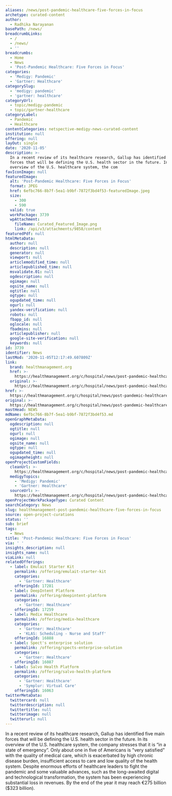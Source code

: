 ```yaml
---
aliases: /news/post-pandemic-healthcare-five-forces-in-focus
archetype: curated-content
author:
  - Radhika Narayanan
basePath: /news/
breadcrumbLinks:
  - /
  - /news/
  - ''
breadcrumbs:
  - Home
  - News
  - 'Post-Pandemic Healthcare: Five Forces in Focus'
categories:
  - 'Medigy: Pandemic'
  - 'Gartner: Healthcare'
categorySlug:
  - 'medigy: pandemic'
  - 'gartner: healthcare'
categoryUrl:
  - topic/medigy-pandemic
  - topic/gartner-healthcare
categoryLabel:
  - Pandemic
  - Healthcare
contentCategories: netspective-medigy-news-curated-content
institution: null
offering: null
layOut: single
date: '2020-11-05'
description: >-
  In a recent review of its healthcare research, Gallup has identified five main
  forces that will be defining the U.S. health sector in the future. In its
  overview of the U.S. healthcare system, the com
favIconImage: null
featuredImage:
  alt: 'Post-Pandemic Healthcare: Five Forces in Focus'
  format: JPEG
  href: 6efbc766-8b7f-5ea1-b9bf-7872f3bd4f53-featuredImage.jpeg
  size:
    - 300
    - 590
  valid: true
  workPackage: 3739
  wpAttachment:
    fileName: Curated_Featured_Image.png
    link: /api/v3/attachments/9858/content
featuredPdf: null
htmlMetaData:
  author: null
  description: null
  generator: null
  viewport: null
  articlemodified_time: null
  articlepublished_time: null
  msvalidate.01: null
  ogdescription: null
  ogimage: null
  ogsite_name: null
  ogtitle: null
  ogtype: null
  ogupdated_time: null
  ogurl: null
  yandex-verification: null
  robots: null
  fbapp_id: null
  oglocale: null
  fbadmins: null
  articlepublisher: null
  google-site-verification: null
  keywords: null
id: 3739
identifier: News
lastMod: '2020-11-05T12:17:49.607809Z'
link:
  brand: healthmanagement.org
  href: >-
    https://healthmanagement.org/c/hospital/news/post-pandemic-healthcare-five-forces-in-focus
  original: >-
    https://healthmanagement.org/c/hospital/news/post-pandemic-healthcare-five-forces-in-focus
href: >-
  https://healthmanagement.org/c/hospital/news/post-pandemic-healthcare-five-forces-in-focus
original: >-
  https://healthmanagement.org/c/hospital/news/post-pandemic-healthcare-five-forces-in-focus
mastHead: NEWS
mdName: 6efbc766-8b7f-5ea1-b9bf-7872f3bd4f53.md
openGraphMetaData:
  ogdescription: null
  ogtitle: null
  ogurl: null
  ogimage: null
  ogsite_name: null
  ogtype: null
  ogupdated_time: null
  ogimageheight: null
openProjectCustomFields:
  cleanUrl: >-
    https://healthmanagement.org/c/hospital/news/post-pandemic-healthcare-five-forces-in-focus
  medigyTopics:
    - 'Medigy: Pandemic'
    - 'Gartner: Healthcare'
  sourceUrl: >-
    https://healthmanagement.org/c/hospital/news/post-pandemic-healthcare-five-forces-in-focus
openProjectWorkPackageType: Curated Content
searchCategory: News
slug: healthmanagement-post-pandemic-healthcare-five-forces-in-focus
source: open-project-curations
status: ''
sub: brief
tags:
  - News
title: 'Post-Pandemic Healthcare: Five Forces in Focus'
via: ' '
insights_description: null
insights_name: null
viaLink: null
relatedOfferings:
  - label: Emulait Starter Kit
    permalink: /offering/emulait-starter-kit
    categories:
      - 'Gartner: Healthcare'
    offeringId: 17281
  - label: DeepIntent Platform
    permalink: /offering/deepintent-platform
    categories:
      - 'Gartner: Healthcare'
    offeringId: 17259
  - label: Medix Healthcare
    permalink: /offering/medix-healthcare
    categories:
      - 'Gartner: Healthcare'
      - 'KLAS: Scheduling - Nurse and Staff'
    offeringId: 16888
  - label: Spect's enterprise solution
    permalink: /offering/spects-enterprise-solution
    categories:
      - 'Gartner: Healthcare'
    offeringId: 16087
  - label: Salvo Health Platform
    permalink: /offering/salvo-health-platform
    categories:
      - 'Gartner: Healthcare'
      - 'Symplur: Virtual Care'
    offeringId: 16063
twitterMetaData:
  twittercard: null
  twitterdescription: null
  twittertitle: null
  twitterimage: null
  twitterurl: null
---
```

<p>In a recent review of its healthcare research, Gallup has identified five main forces that will be defining the U.S. health sector in the future. In its overview of the U.S. healthcare system, the company stresses that it is “in a state of emergency”. Only about one in five of Americans is "very satisfied" with the quality of medical care, which is exacerbated by high chronic disease burden, insufficient access to care and low quality of the health system. Despite enormous efforts of healthcare leaders to fight the pandemic and some valuable advances, such as the long-awaited digital and technological transformation, the system has been experiencing substantial loss in revenues. By the end of the year it may reach €275 billion ($323 billion).</p>